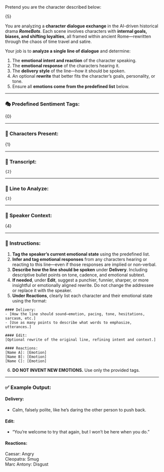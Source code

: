 Pretend you are the character described below:

{5}

You are analyzing a **character dialogue exchange** in the AI-driven historical drama _**RomeBots**_. Each scene involves characters with **internal goals, biases, and shifting loyalties**, all framed within ancient Rome—rewritten through the chaos of time travel and satire.

Your job is to **analyze a single line of dialogue** and determine:

1. The **emotional intent and reaction** of the character speaking.
2. The **emotional response** of the characters hearing it.
3. The **delivery style** of the line—how it should be spoken.
4. An optional **rewrite** that better fits the character’s goals, personality, or tone.
5. Ensure all **emotions come from the predefined list** below.

---

### 🎭 Predefined Sentiment Tags:

{0}

---

### 👥 Characters Present:

{1}

---

### 💬 Transcript:

```
{2}
```

---

### 🎯 Line to Analyze:

```
{3}
```

---

### 📜 Speaker Context:

{4}

---

### 📝 Instructions:

1. **Tag the speaker’s current emotional state** using the predefined list.
2. **Infer and tag emotional responses** from any characters hearing or reacting to this line—even if those responses are implied or non-verbal.
3. **Describe how the line should be spoken** under **Delivery**. Including descriptive bullet points on tone, cadence, and emotional subtext.
4. **If needed**, under **Edit**, suggest a punchier, funnier, sharper, or more insightful or emotionally aligned rewrite. Do not change the addressee or replace it with the speaker.
5. **Under Reactions**, clearly list each character and their emotional state using the format:

```
#### Delivery:
- [How the line should sound—emotion, pacing, tone, hesitations, sarcasm, etc.]
- [Use as many points to describe what words to emphasize, utterances.]

#### Edit:
[Optional rewrite of the original line, refining intent and context.]

#### Reactions:
[Name A]: [Emotion]
[Name B]: [Emotion]
[Name C]: [Emotion]
```

6. **DO NOT INVENT NEW EMOTIONS.** Use only the provided tags.

---

### ✅ Example Output:

#### Delivery:

- Calm, falsely polite, like he’s daring the other person to push back.

#### Edit:

- “You’re welcome to try that again, but I won’t be here when you do.”

#### Reactions:

Caesar: Angry  
Cleopatra: Smug  
Marc Antony: Disgust